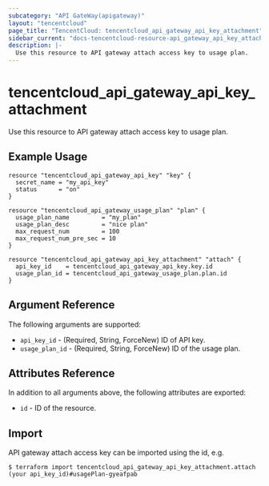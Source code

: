 ```yaml
---
subcategory: "API GateWay(apigateway)"
layout: "tencentcloud"
page_title: "TencentCloud: tencentcloud_api_gateway_api_key_attachment"
sidebar_current: "docs-tencentcloud-resource-api_gateway_api_key_attachment"
description: |-
  Use this resource to API gateway attach access key to usage plan.
---
```


# tencentcloud_api_gateway_api_key_attachment

Use this resource to API gateway attach access key to usage plan.

## Example Usage

```hcl
resource "tencentcloud_api_gateway_api_key" "key" {
  secret_name = "my_api_key"
  status      = "on"
}

resource "tencentcloud_api_gateway_usage_plan" "plan" {
  usage_plan_name         = "my_plan"
  usage_plan_desc         = "nice plan"
  max_request_num         = 100
  max_request_num_pre_sec = 10
}

resource "tencentcloud_api_gateway_api_key_attachment" "attach" {
  api_key_id    = tencentcloud_api_gateway_api_key.key.id
  usage_plan_id = tencentcloud_api_gateway_usage_plan.plan.id
}
```

## Argument Reference

The following arguments are supported:

* `api_key_id` - (Required, String, ForceNew) ID of API key.
* `usage_plan_id` - (Required, String, ForceNew) ID of the usage plan.

## Attributes Reference

In addition to all arguments above, the following attributes are exported:

* `id` - ID of the resource.



## Import

API gateway attach access key can be imported using the id, e.g.

```
$ terraform import tencentcloud_api_gateway_api_key_attachment.attach (your api_key_id)#usagePlan-gyeafpab
```

